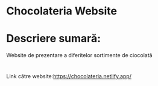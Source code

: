 # Chocolateria Website
# Descriere sumară:
Website de prezentare a diferitelor sortimente de ciocolată
#
Link către website:https://chocolateria.netlify.app/
